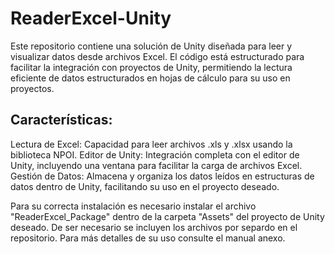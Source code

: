 # **ReaderExcel-Unity**


Este repositorio contiene una solución de Unity diseñada para leer y visualizar datos desde archivos Excel. 
El código está estructurado para facilitar la integración con proyectos de Unity, permitiendo la lectura eficiente de datos estructurados en hojas de cálculo para su uso en proyectos.


## **Características:**

Lectura de Excel: Capacidad para leer archivos .xls y .xlsx usando la biblioteca NPOI.
Editor de Unity: Integración completa con el editor de Unity, incluyendo una ventana para facilitar la carga de archivos Excel.
Gestión de Datos: Almacena y organiza los datos leídos en estructuras de datos dentro de Unity, facilitando su uso en el proyecto deseado.


Para su correcta instalación es necesario instalar el archivo "ReaderExcel_Package" dentro de la carpeta "Assets" del proyecto de Unity deseado. De ser necesario se incluyen los archivos por separdo en el repositorio.
Para más detalles de su uso consulte el manual anexo.
